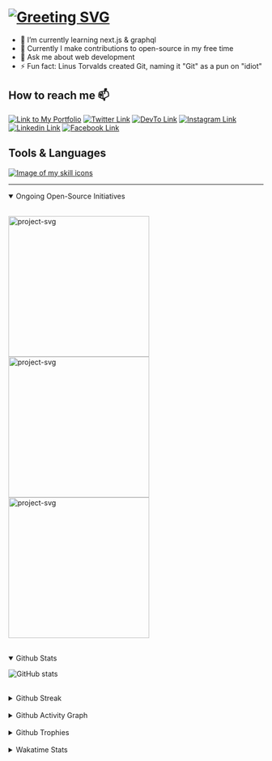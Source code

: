 # [![Greeting SVG](https://readme-typing-svg.demolab.com?font=Fira+Code&size=32&duration=3800&pause=1200vCenter=true&random=false&width=435&lines=Hi%F0%9F%91%8B%2C+I'm+Sunny)](https://Sunny-unik.github.io)

<!--
- 👯 I’m looking to collaborate on ...
- 🤔 I’m looking for help with ...
-->

- 🌱 I’m currently learning next.js & graphql
- 🔭 Currently I make contributions to open-source in my free time
- 💬 Ask me about web development
- ⚡ Fun fact: Linus Torvalds created Git, naming it "Git" as a pun on "idiot"

## How to reach me 📫

[![Link to My Portfolio](https://img.shields.io/badge/Link%20to%20My%20Portfolio-8A2BE2?style=for-the-badge)](https://sunny-unik.github.io/)
[![Twitter Link](https://img.shields.io/badge/Twitter-%231DA1F2.svg?style=for-the-badge&logo=Twitter&logoColor=white)](https://www.twitter.com/sunnyunik/)
[![DevTo Link](https://img.shields.io/badge/dev.to-%2308090A.svg?&style=for-the-badge&logo=dev.to&logoColor=white)](https://dev.to/sunny_dev)
[![Instagram Link](<https://img.shields.io/badge/Instagram-%23E4405F.svg?style=for-the-badge&logo=Instagram&logoColor=white&color=rgb(266,50,75)>)](https://www.instagram.com/sunny.gandhwani/)
[![Linkedin Link](https://img.shields.io/badge/linkedin-%231E77B5.svg?&style=for-the-badge&logo=linkedin&logoColor=white)](https://www.linkedin.com/in/sunny-gandhwani-b4b6ab20b/)
[![Facebook Link](https://img.shields.io/badge/facebook-%232E87FB.svg?&style=for-the-badge&logo=facebook&logoColor=white)](https://www.facebook.com/sunny.gandhwani)

## Tools & Languages

[![Image of my skill icons](https://skillicons.dev/icons?i=html,css,js,sass,tailwind,bootstrap,react,redux,vscode,git,nextjs,ts,nodejs,jest,webpack,mongo,graphql,docker,linux,postman,netlify,vercel)](https://sunny-unik.github.io/glimpse#skills)

---

<details open>
<summary>Ongoing Open-Source Initiatives</summary>
<br/>
<div>

<a href="https://github.com/Sunny-unik/medical-marketing"><img width="278" src="https://github-readme-stats.vercel.app/api/pin/?username=sunny-unik&repo=medical-marketing&theme=dracula&icon_color=F8D866" alt="project-svg"></a>
<a href="https://github.com/Sunny-unik/urlbit"><img width="278" src="https://github-readme-stats.vercel.app/api/pin/?username=sunny-unik&repo=urlbit&theme=dracula&icon_color=F8D866" alt="project-svg"></a>
<a href="https://github.com/Sunny-unik/eu-country-check"><img width="278" src="https://github-readme-stats.vercel.app/api/pin/?username=sunny-unik&repo=eu-country-check&theme=dracula&icon_color=F8D866" alt="project-svg"></a>

</div>
</details>
<br/>

<details open>
<summary>Github Stats</summary>

![GitHub stats](https://github-readme-stats.vercel.app/api?username=Sunny-unik&hide=stars&show_icons=true&theme=radical&rank_icon=github&show_owner=true&show=prs_merged_percentage,prs_merged)

</details>
<br/>

<details>
<summary>Github Streak</summary>
<br/>
<div align="center">

![Github Streak](https://github-readme-streak-stats.herokuapp.com/?user=sunny-unik&theme=dracula)

</div>
</details>
<br/>

<details>
<summary>Github Activity Graph</summary>

![Github Activity Graph](https://github-readme-activity-graph.vercel.app/graph?username=sunny-unik&theme=rogue&custom_title=Last%20Month%20Contribution%20Graph)

</details>
<br/>

<details>
<summary>Github Trophies</summary>

![Github Trophies](https://github-profile-trophy.vercel.app/?username=sunny-unik&theme=onestar&title=Joined2020,Commits,PR,Repositories,Experience,Issues,Reviews)

</details>
<br/>

<details>
<summary>Wakatime Stats</summary>
<br/>

![Wakatime Stats](https://wakatime.com/share/@SunnyUnik/4a25fe81-d599-4b5e-a441-5249d41756eb.svg)

![Wakatime Language Stats](<https://github-readme-stats.vercel.app/api/wakatime?username=Sunnyunik&theme=tokyonight&custom_title=Wakatime%20Language%20Stats%20(last%20week)&layout=compact>)
![Profile Views Count](https://komarev.com/ghpvc/?username=sunny-unik)

</details>
